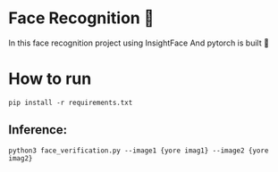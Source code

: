 # Face Recognition 🧑
In this face recognition project using InsightFace
 And pytorch is built 🧑
# How to run
```
pip install -r requirements.txt
```
## Inference:
```
python3 face_verification.py --image1 {yore imag1} --image2 {yore imag2}
```

